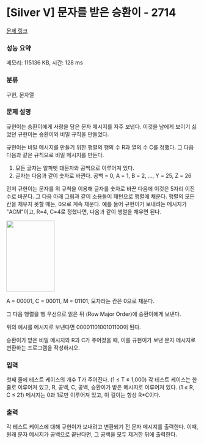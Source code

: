 # [Silver V] 문자를 받은 승환이 - 2714 

[문제 링크](https://www.acmicpc.net/problem/2714) 

### 성능 요약

메모리: 115136 KB, 시간: 128 ms

### 분류

구현, 문자열

### 문제 설명

<p>규현이는 승환이에게 사랑을 담은 문자 메시지를 자주 보낸다. 이것을 남에게 보이기 싫었던 규현이는 승환이와 비밀 규칙을 만들었다.</p>

<p>규현이는 비밀 메시지를 만들기 위한 행렬의 행의 수 R과 열의 수 C를 정했다. 그 다음 다음과 같은 규칙으로 비밀 메시지를 만든다.</p>

<ol>
	<li>모든 글자는 알파벳 대문자와 공백으로 이루어져 있다.</li>
	<li>글자는 다음과 같이 숫자로 바뀐다. 공백 = 0, A = 1, B = 2, ..., Y = 25, Z = 26</li>
</ol>

<p>먼저 규현이는 문자를 위 규칙을 이용해 글자를 숫자로 바꾼 다음에 이것은 5자리 이진수로 바꾼다. 그 다음 아래 그림과 같이 소용돌이 패턴으로 행렬에 채운다. 행렬의 모든 칸을 채우지 못할 때는, 0으로 계속 채운다. 예를 들어 규현이가 보내려는 메시지가 "ACM"이고, R=4, C=4로 정했다면, 다음과 같이 행렬을 채우면 된다.</p>

<p><img alt="" src="https://www.acmicpc.net/upload/images/Screen%20Shot%202012-10-06%20at%20%EC%98%A4%EC%A0%84%2012_36_35.png" style="height:185px; width:126px"></p>

<p>A = 00001, C = 00011, M = 01101, 모자라는 칸은 0으로 채운다.</p>

<p>그 다음 행렬을 행 우선으로 읽은 뒤 (Row Major Order)에 승환이에게 보낸다.</p>

<p>위의 예시를 메시지로 보낸다면 0000110100101100이 된다.</p>

<p>승환이가 받은 비밀 메시지와 R과 C가 주어졌을 때, 이를 규현이가 보낸 문자 메시지로 변환하는 프로그램을 작성하시오.</p>

### 입력 

 <p>첫째 줄에 테스트 케이스의 개수 T가 주어진다. (1 ≤ T ≤ 1,000) 각 테스트 케이스는 한 줄로 이루어져 있고, R, 공백, C, 공백, 승환이가 받은 메시지로 이루어져 있다. (1 ≤ R, C ≤ 21) 메시지는 0과 1로만 이루어져 있고, 이 길이는 항상 R*C이다.</p>

### 출력 

 <p>각 테스트 케이스에 대해 규현이가 보내려고 변환되기 전 문자 메시지를 출력한다. 이때, 원래 문자 메시지가 공백으로 끝난다면, 그 공백을 모두 제거한 뒤에 출력한다.</p>

